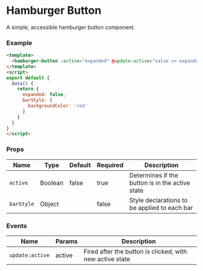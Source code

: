 # Hamburger Button

A simple, accessible hamburger button component.

### Example

```html
<template>
  <hamburger-button :active="expanded" @update:active="value => expanded = value" :barStyle="barStyle"/>
</template>
<script>
export default {
  data() {
    return {
      expanded: false,
      barStyle: {
        backgroundColor: 'red'
      }
    }
  }
}
</script>
````

### Props

Name                 | Type       | Default      | Required | Description
----------------     | ---------- | ------------ | -------- | -----------------------
`active`             | Boolean    | false        | true     | Determines if the button is in the active state
`barStyle`           | Object     |              | false    | Style declarations to be applied to each bar

### Events

Name                 | Params     | Description
----------------     | ---------- | -----------------------
`update:active`      | active     | Fired after the button is clicked, with new active state
